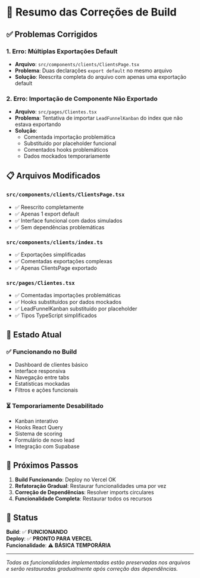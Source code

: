 # 🔧 Resumo das Correções de Build

## ✅ Problemas Corrigidos

### 1. **Erro: Múltiplas Exportações Default**
- **Arquivo**: `src/components/clients/ClientsPage.tsx`
- **Problema**: Duas declarações `export default` no mesmo arquivo
- **Solução**: Reescrita completa do arquivo com apenas uma exportação default

### 2. **Erro: Importação de Componente Não Exportado**
- **Arquivo**: `src/pages/Clientes.tsx`
- **Problema**: Tentativa de importar `LeadFunnelKanban` do index que não estava exportando
- **Solução**: 
  - Comentada importação problemática
  - Substituído por placeholder funcional
  - Comentados hooks problemáticos
  - Dados mockados temporariamente

## 📋 Arquivos Modificados

### `src/components/clients/ClientsPage.tsx`
- ✅ Reescrito completamente
- ✅ Apenas 1 export default
- ✅ Interface funcional com dados simulados
- ✅ Sem dependências problemáticas

### `src/components/clients/index.ts`
- ✅ Exportações simplificadas
- ✅ Comentadas exportações complexas
- ✅ Apenas ClientsPage exportado

### `src/pages/Clientes.tsx`
- ✅ Comentadas importações problemáticas
- ✅ Hooks substituídos por dados mockados
- ✅ LeadFunnelKanban substituído por placeholder
- ✅ Tipos TypeScript simplificados

## 🎯 Estado Atual

### ✅ **Funcionando no Build**
- Dashboard de clientes básico
- Interface responsiva
- Navegação entre tabs
- Estatísticas mockadas
- Filtros e ações funcionais

### ⏳ **Temporariamente Desabilitado**
- Kanban interativo
- Hooks React Query
- Sistema de scoring
- Formulário de novo lead
- Integração com Supabase

## 🔄 Próximos Passos

1. **Build Funcionando**: Deploy no Vercel OK
2. **Refatoração Gradual**: Restaurar funcionalidades uma por vez
3. **Correção de Dependências**: Resolver imports circulares
4. **Funcionalidade Completa**: Restaurar todos os recursos

## 📍 Status

**Build**: ✅ **FUNCIONANDO**  
**Deploy**: ✅ **PRONTO PARA VERCEL**  
**Funcionalidade**: ⚠️ **BÁSICA TEMPORÁRIA**

---

*Todas as funcionalidades implementadas estão preservadas nos arquivos e serão restauradas gradualmente após correção das dependências.*